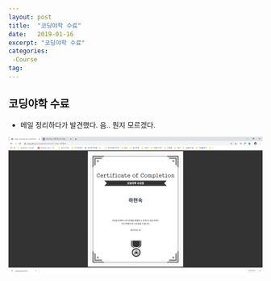 ```yaml
---
layout: post
title:  "코딩야학 수료"
date:   2019-01-16
excerpt: "코딩야학 수료"
categories: 
 -Course
tag:
---
```


## 코딩야학 수료

* 메일 정리하다가 발견했다. 음.. 뭔지 모르겠다.

![codingyahak](../images/posts/codingyahak.png)
